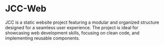 # JCC-Web
JCC is a static website project featuring a modular and organized structure designed for a seamless user experience. The project is ideal for showcasing web development skills, focusing on clean code, and implementing reusable components.

